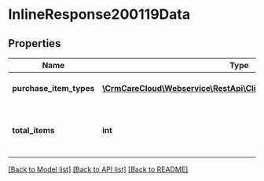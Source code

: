 # InlineResponse200119Data

## Properties
Name | Type | Description | Notes
------------ | ------------- | ------------- | -------------
**purchase_item_types** | [**\CrmCareCloud\Webservice\RestApi\Client\Model\PurchaseItemType[]**](PurchaseItemType.md) | List of the purchase item types. | [optional] 
**total_items** | **int** | The number of all found purchase types. | [optional] 

[[Back to Model list]](../../README.md#documentation-for-models) [[Back to API list]](../../README.md#documentation-for-api-endpoints) [[Back to README]](../../README.md)

